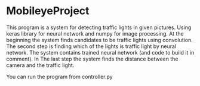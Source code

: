 # MobileyeProject
This program is a system for detecting traffic lights
in given pictures. Using keras library for neural network and numpy for image processing.
At the beginning the system finds candidates to be traffic 
lights using convolution. The second step is finding
which of the lights is traffic light by neural network.
The system contains trained neural network (and code
to build it in comment). 
In The last step the system finds the distance between 
the camera and the traffic light.

You can run the program from controller.py
